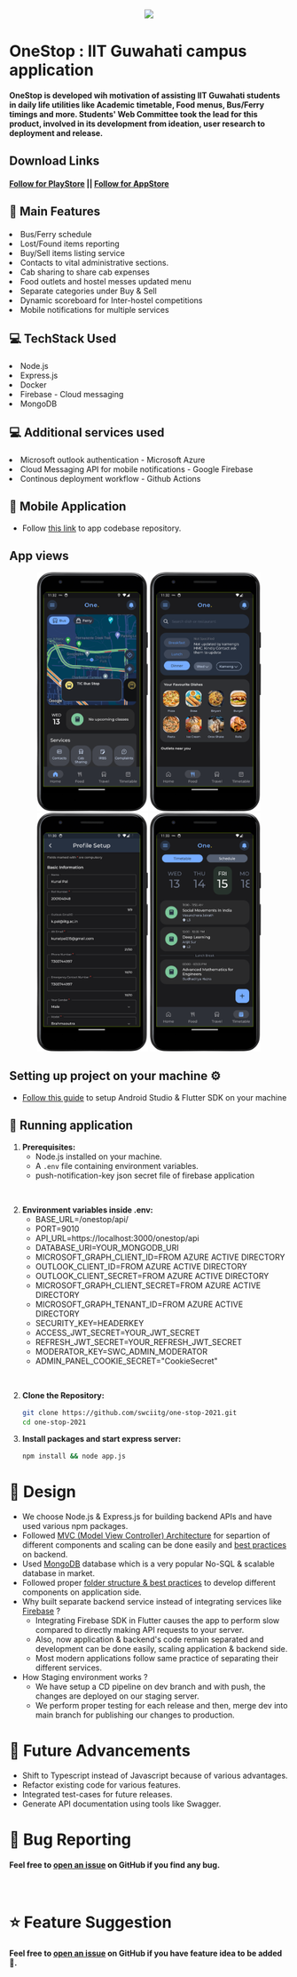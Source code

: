 <br />
<p align="center"><img src="https://user-images.githubusercontent.com/75874394/192554328-370aece6-9697-4878-92b8-eb120d07e1b1.png"></p>

# OneStop : IIT Guwahati campus application
#### OneStop is developed wih motivation of assisting IIT Guwahati students in daily life utilities like Academic timetable, Food menus, Bus/Ferry timings and more. Students' Web Committee took the lead for this product, involved in its development from ideation, user research to deployment and release.

## Download Links
#### [Follow for PlayStore](https://play.google.com/store/apps/details?id=com.swciitg.onestop2) || [Follow for AppStore](https://apps.apple.com/in/app/onestop-iitg/id1642792642)

## 🧩 Main Features
#### <ul>
<li>Bus/Ferry schedule</li>
<li>Lost/Found items reporting</li>
<li>Buy/Sell items listing service</li>
<li>Contacts to vital administrative sections.</li>
<li>Cab sharing to share cab expenses</li>
<li>Food outlets and hostel messes updated menu</li>
<li>Separate categories under Buy & Sell</li>
<li>Dynamic scoreboard for Inter-hostel competitions</li>
<li>Mobile notifications for multiple services</li>
</ul>

## 💻 TechStack Used
#### <ul>
<li>Node.js</li>
<li>Express.js</li>
<li>Docker</li>
<li>Firebase - Cloud messaging</li>
<li>MongoDB</li>
</ul>

## 💻 Additional services used
#### <ul>
<li>Microsoft outlook authentication - Microsoft Azure</li>
<li>Cloud Messaging API for mobile notifications - Google Firebase</li>
<li>Continous deployment workflow - Github Actions</li>
</ul>

## 🍁 Mobile Application
- Follow [this link](https://github.com/swciitg/onestop_flutter) to app codebase repository.


## App views
<div align="center">
  <img src="./public/screenshots/home-page.png" alt="Image 1" width="200" />
  <img src="./public/screenshots/food-page.png" alt="Image 1" width="200" />
  <img src="./public/screenshots/profile-setup.png" alt="Image 2" width="200" />
  <img src="./public/screenshots/academic-timetable.png" alt="Image 3" width="200" />
</div>

## Setting up project on your machine ⚙️
- [Follow this guide](https://swciitg.notion.site/Day-1-f6ea19b1d7ff410e8ec03683772f4cd0) to setup Android Studio & Flutter SDK on your machine

## 🎪 Running application

1. **Prerequisites:**
   - Node.js installed on your machine.
   - A `.env` file containing environment variables.
   - push-notification-key json secret file of firebase application

</br>

2. **Environment variables inside .env:**
    - BASE_URL=/onestop/api/
    - PORT=9010
    - API_URL=https://localhost:3000/onestop/api
    - DATABASE_URI=YOUR_MONGODB_URI
    - MICROSOFT_GRAPH_CLIENT_ID=FROM AZURE ACTIVE DIRECTORY
    - OUTLOOK_CLIENT_ID=FROM AZURE ACTIVE DIRECTORY
    - OUTLOOK_CLIENT_SECRET=FROM AZURE ACTIVE DIRECTORY
    - MICROSOFT_GRAPH_CLIENT_SECRET=FROM AZURE ACTIVE DIRECTORY
    - MICROSOFT_GRAPH_TENANT_ID=FROM AZURE ACTIVE DIRECTORY
    - SECURITY_KEY=HEADERKEY
    - ACCESS_JWT_SECRET=YOUR_JWT_SECRET
    - REFRESH_JWT_SECRET=YOUR_REFRESH_JWT_SECRET
    - MODERATOR_KEY=SWC_ADMIN_MODERATOR
   - ADMIN_PANEL_COOKIE_SECRET="CookieSecret"

</br>

2. **Clone the Repository:**
   ```bash
   git clone https://github.com/swciitg/one-stop-2021.git
   cd one-stop-2021

3. **Install packages and start express server:**
   ```bash
   npm install && node app.js


# 🎨 Design

- We choose Node.js & Express.js for building backend APIs and have used various npm packages.
- Followed [MVC (Model View Controller) Architecture](https://www.w3schools.in/mvc-architecture) for separtion of different components and scaling can be done easily and [best practices](https://github.com/goldbergyoni/nodebestpractices) on backend.
- Used [MongoDB](https://www.mongodb.com) database which is a very popular No-SQL & scalable database in market.
- Followed proper [folder structure & best practices](https://www.geeksforgeeks.org/flutter-file-structure/) to develop different components on application side.
- Why built separate backend service instead of integrating services like [Firebase](https://firebase.google.com/) ?
    - Integrating Firebase SDK in Flutter causes the app to perform slow compared to directly making API requests to your server.
    - Also, now application & backend's code remain separated and development can be done easily, scaling application & backend side.
    - Most modern applications follow same practice of separating their different services.
- How Staging environment works ?
    - We have setup a CD pipeline on dev branch and with push, the changes are deployed on our staging server.
    - We perform proper testing for each release and then, merge dev into main branch for publishing our changes to production.

# 🧛 Future Advancements
- Shift to Typescript instead of Javascript because of various advantages.
- Refactor existing code for various features.
- Integrated test-cases for future releases.
- Generate API documentation using tools like Swagger.

# 🐛 Bug Reporting
#### Feel free to [open an issue](https://github.com/swciitg/one-stop-2021/issues) on GitHub if you find any bug.

<br />

# ⭐ Feature Suggestion
#### Feel free to [open an issue](https://github.com/swciitg/one-stop-2021/issues) on GitHub if you have feature idea to be added 🙌.

